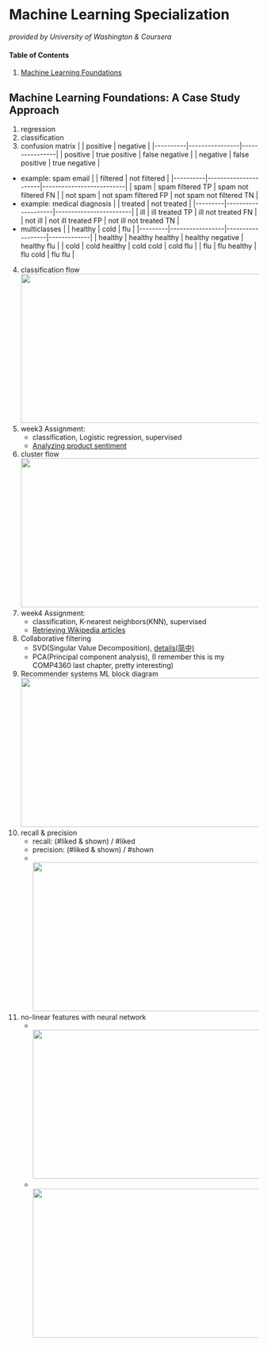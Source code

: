 # Machine Learning Specialization 
_provided by University of Washington & Coursera_
#### Table of Contents
1. [Machine Learning Foundations](#anchor_1)<br/>

## Machine Learning Foundations: A Case Study Approach<a name="anchor_1"></a>
1. regression
2. classification
3. confusion matrix
    |          | positive       | negative       |
    |----------|----------------|----------------|
    | positive | true positive  | false negative |
    | negative | false positive | true negative  |
  - example: spam email
    |          | filtered             | not filtered             | 
    |----------|----------------------|--------------------------|
    | spam     | spam filtered TP     | spam not filtered FN     |
    | not spam | not spam filtered FP | not spam not filtered TN |
  - example: medical diagnosis
    |         | treated            | not treated            | 
    |---------|--------------------|------------------------|
    | ill     | ill treated TP     | ill not treated FN     | 
    | not ill | not ill treated FP | not ill not treated TN |
  - multiclasses
    |         | healthy         | cold             | flu         |
    |---------|-----------------|------------------|-------------|
    | healthy | healthy healthy | healthy negative | healthy flu |
    | cold    | cold healthy    | cold cold        | cold flu    | 
    | flu     | flu healthy     | flu cold         | flu flu     |
4. classification flow
    <br><img src="https://github.com/Makiato1999/note-ML/blob/main/image/foundation/week3.png"  width="500" height="300">
5. week3 Assignment: 
    - classification, Logistic regression, supervised
    - [Analyzing product sentiment](https://github.com/Makiato1999/note-ML/tree/main/Foundations/Week3)
6. cluster flow
    <br><img src="https://github.com/Makiato1999/note-ML/blob/main/image/foundation/week4.png"  width="500" height="300">
7. week4 Assignment: 
    - classification, K-nearest neighbors(KNN), supervised
    - [Retrieving Wikipedia articles](https://github.com/Makiato1999/note-ML/tree/main/Foundations/Week4)
8. Collaborative filtering
    - SVD(Singular Value Decomposition), [details(简中)](https://www.cnblogs.com/pinard/p/6251584.html)
    - PCA(Principal component analysis), (I remember this is my COMP4360 last chapter, pretty interesting)
9. Recommender systems ML block diagram
    <br><img src="https://github.com/Makiato1999/note-ML/blob/main/image/foundation/week5.png"  width="500" height="300">
1. recall & precision
    - recall: (#liked & shown) / #liked
    - precision: (#liked & shown) / #shown
    - <br><img src="https://github.com/Makiato1999/note-ML/blob/main/image/foundation/week5r&p.png"  width="500" height="300">
2. no-linear features with neural network
    - <br><img src="https://github.com/Makiato1999/note-ML/blob/main/image/foundation/week6&||.png"  width="500" height="300">
    - <br><img src="https://github.com/Makiato1999/note-ML/blob/main/image/foundation/week6xor.png"  width="500" height="300">
        
